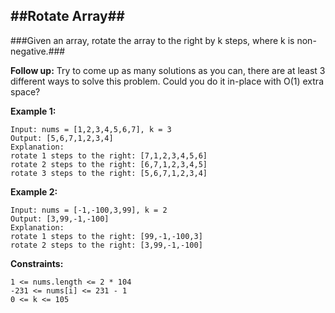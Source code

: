 ##Rotate Array##
-----------
###Given an array, rotate the array to the right by k steps, where k is non-negative.###

**Follow up:**
Try to come up as many solutions as you can, there are at least 3 different ways to solve this problem.
Could you do it in-place with O(1) extra space?
 
**Example 1:**
```
Input: nums = [1,2,3,4,5,6,7], k = 3
Output: [5,6,7,1,2,3,4]
Explanation:
rotate 1 steps to the right: [7,1,2,3,4,5,6]
rotate 2 steps to the right: [6,7,1,2,3,4,5]
rotate 3 steps to the right: [5,6,7,1,2,3,4]
```
**Example 2:**
```
Input: nums = [-1,-100,3,99], k = 2
Output: [3,99,-1,-100]
Explanation: 
rotate 1 steps to the right: [99,-1,-100,3]
rotate 2 steps to the right: [3,99,-1,-100]
```

**Constraints:**
```
1 <= nums.length <= 2 * 104
-231 <= nums[i] <= 231 - 1
0 <= k <= 105
```
